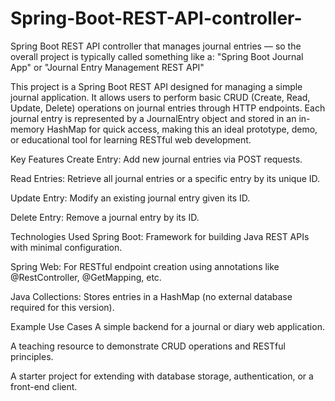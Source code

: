 # Spring-Boot-REST-API-controller-
Spring Boot REST API controller that manages journal entries — so the overall project is typically called something like a:  "Spring Boot Journal App" or "Journal Entry Management REST API"


This project is a Spring Boot REST API designed for managing a simple journal application. It allows users to perform basic CRUD (Create, Read, Update, Delete) operations on journal entries through HTTP endpoints. Each journal entry is represented by a JournalEntry object and stored in an in-memory HashMap for quick access, making this an ideal prototype, demo, or educational tool for learning RESTful web development.

Key Features
Create Entry: Add new journal entries via POST requests.

Read Entries: Retrieve all journal entries or a specific entry by its unique ID.

Update Entry: Modify an existing journal entry given its ID.

Delete Entry: Remove a journal entry by its ID.

Technologies Used
Spring Boot: Framework for building Java REST APIs with minimal configuration.

Spring Web: For RESTful endpoint creation using annotations like @RestController, @GetMapping, etc.

Java Collections: Stores entries in a HashMap (no external database required for this version).

Example Use Cases
A simple backend for a journal or diary web application.

A teaching resource to demonstrate CRUD operations and RESTful principles.

A starter project for extending with database storage, authentication, or a front-end client.

